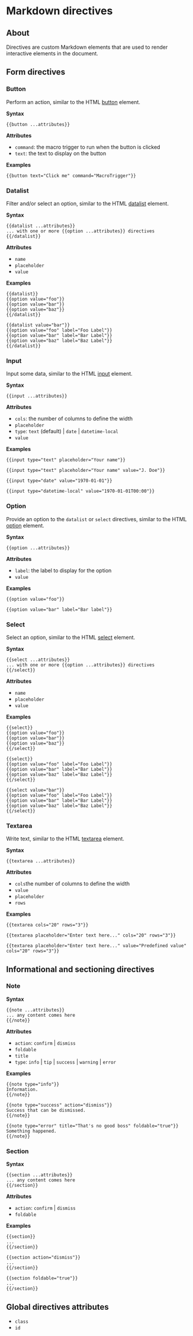 # Markdown directives

## About

Directives are custom Markdown elements that are used to render interactive elements in the document.

## Form directives

### Button

Perform an action, similar to the HTML [button](https://developer.mozilla.org/en-US/docs/Web/HTML/Reference/Elements/button) element.

**Syntax**
```
{{button ...attributes}}
```

**Attributes**

* `command`: the macro trigger to run when the button is clicked
* `text`: the text to display on the button

**Examples**

```
{{button text="Click me" command="MacroTrigger"}}
```

### Datalist

Filter and/or select an option, similar to the HTML [datalist](https://developer.mozilla.org/en-US/docs/Web/HTML/Reference/Elements/datalist) element.

**Syntax**

```
{{datalist ...attributes}}
... with one or more {{option ...attributes}} directives
{{/datalist}}
```

**Attributes**

* `name`
* `placeholder`
* `value`

**Examples**

```
{{datalist}}
{{option value="foo"}}
{{option value="bar"}}
{{option value="baz"}}
{{/datalist}}
```

```
{{datalist value="bar"}}
{{option value="foo" label="Foo Label"}}
{{option value="bar" label="Bar Label"}}
{{option value="baz" label="Baz Label"}}
{{/datalist}}
```

### Input

Input some data, similar to the HTML [input](https://developer.mozilla.org/en-US/docs/Web/HTML/Reference/Elements/input) element.

**Syntax**
```
{{input ...attributes}}
```

**Attributes**

* `cols`: the number of columns to define the width
* `placeholder`
* `type`: `text` (default) | `date` | `datetime-local`
* `value`

**Examples**

```
{{input type="text" placeholder="Your name"}}
```

```
{{input type="text" placeholder="Your name" value="J. Doe"}}
```

```
{{input type="date" value="1970-01-01"}}
```

```
{{input type="datetime-local" value="1970-01-01T00:00"}}
```

### Option

Provide an option to the `datalist` or `select` directives, similar to the HTML [option](https://developer.mozilla.org/en-US/docs/Web/HTML/Reference/Elements/option) element.

**Syntax**
```
{{option ...attributes}}
```

**Attributes**

* `label`: the label to display for the option
* `value`

**Examples**

```
{{option value="foo"}}
```

```
{{option value="bar" label="Bar label"}}
```

### Select

Select an option, similar to the HTML [select](https://developer.mozilla.org/en-US/docs/Web/HTML/Reference/Elements/select) element.

**Syntax**

```
{{select ...attributes}}
... with one or more {{option ...attributes}} directives
{{/select}}
```

**Attributes**

* `name`
* `placeholder`
* `value`

**Examples**

```
{{select}}
{{option value="foo"}}
{{option value="bar"}}
{{option value="baz"}}
{{/select}}
```

```
{{select}}
{{option value="foo" label="Foo Label"}}
{{option value="bar" label="Bar Label"}}
{{option value="baz" label="Baz Label"}}
{{/select}}
```

```
{{select value="bar"}}
{{option value="foo" label="Foo Label"}}
{{option value="bar" label="Bar Label"}}
{{option value="baz" label="Baz Label"}}
{{/select}}
```

### Textarea

Write text, similar to the HTML [textarea](https://developer.mozilla.org/en-US/docs/Web/HTML/Reference/Elements/textarea) element.

**Syntax**

```
{{textarea ...attributes}}
```

**Attributes**

* `cols`the number of columns to define the width
* `value`
* `placeholder`
* `rows`

**Examples**

```
{{textarea cols="20" rows="3"}}
```

```
{{textarea placeholder="Enter text here..." cols="20" rows="3"}}
```

```
{{textarea placeholder="Enter text here..." value="Predefined value" cols="20" rows="3"}}
```

## Informational and sectioning directives

### Note

**Syntax**

```
{{note ...attributes}}
... any content comes here
{{/note}}
```

**Attributes**

* `action`: `confirm` | `dismiss`
* `foldable`
* `title`
* `type`: `info` | `tip` | `success` | `warning` | `error`

**Examples**

```
{{note type="info"}}
Information.
{{/note}}
```

```
{{note type="success" action="dismiss"}}
Success that can be dismissed.
{{/note}}
```

```
{{note type="error" title="That's no good boss" foldable="true"}}
Something happened.
{{/note}}
```

### Section

**Syntax**

```
{{section ...attributes}}
... any content comes here
{{/section}}
```

**Attributes**

* `action`: `confirm` | `dismiss`
* `foldable`

**Examples**

```
{{section}}
...
{{/section}}
```

```
{{section action="dismiss"}}
...
{{/section}}
```

```
{{section foldable="true"}}
...
{{/section}}
```

## Global directives attributes

* `class`
* `id`